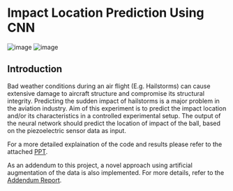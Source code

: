 # Impact Location Prediction Using CNN

![image](https://user-images.githubusercontent.com/84912887/200634862-b4454563-0bed-47b0-9b8a-20265775c128.png)  ![image](https://user-images.githubusercontent.com/84912887/200634885-1e6228ea-77dd-430b-8add-4ebfcc5e9775.png)


## Introduction

Bad weather conditions during an air flight (E.g. Hailstorms) can cause extensive damage to aircraft structure and compromise its structural integrity. Predicting the sudden impact of hailstorms is a major problem in the aviation industry. Aim of this experiment is to predict the impact location and/or its characteristics in a controlled experimental setup. The output of the neural network should predict the location of impact of the ball, based on the piezoelectric sensor data as input.

For a more detailed explaination of the code and results please refer to the attached [PPT](Report.pdf). 

As an addendum to this project, a novel approach using artificial augmentation of the data is also implemented. For more details, refer to the [Addendum Report](Addendum_Report.pdf).
